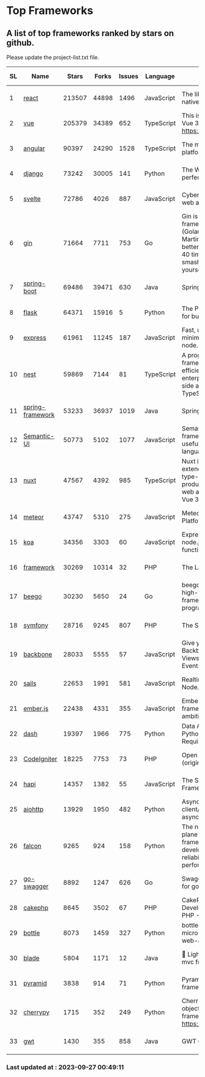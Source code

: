 # Top Frameworks
## A list of top frameworks ranked by stars on github.  
Please update the project-list.txt file.

| SL| Name  | Stars| Forks| Issues | Language | Description | Last Commit |
| --| ------| -----| ---- | ------ | -------- | ----------- | ----------- |
| 1 | [react](https://github.com/facebook/react) | 213507 | 44898 | 1496 | JavaScript | The library for web and native user interfaces | 2023-09-26 16:59:39 |
| 2 | [vue](https://github.com/vuejs/vue) | 205379 | 34389 | 652 | TypeScript | This is the repo for Vue 2. For Vue 3, go to https://github.com/vuejs/core | 2023-04-27 09:43:19 |
| 3 | [angular](https://github.com/angular/angular) | 90397 | 24290 | 1528 | TypeScript | The modern web developer’s platform | 2023-09-26 22:23:49 |
| 4 | [django](https://github.com/django/django) | 73242 | 30005 | 141 | Python | The Web framework for perfectionists with deadlines. | 2023-09-26 10:05:26 |
| 5 | [svelte](https://github.com/sveltejs/svelte) | 72786 | 4026 | 887 | JavaScript | Cybernetically enhanced web apps | 2023-09-25 15:39:03 |
| 6 | [gin](https://github.com/gin-gonic/gin) | 71664 | 7711 | 753 | Go | Gin is a HTTP web framework written in Go (Golang). It features a Martini-like API with much better performance -- up to 40 times faster. If you need smashing performance, get yourself some Gin. | 2023-09-08 14:18:00 |
| 7 | [spring-boot](https://github.com/spring-projects/spring-boot) | 69486 | 39471 | 630 | Java | Spring Boot | 2023-09-27 00:10:01 |
| 8 | [flask](https://github.com/pallets/flask) | 64371 | 15916 | 5 | Python | The Python micro framework for building web applications. | 2023-09-24 14:58:22 |
| 9 | [express](https://github.com/expressjs/express) | 61961 | 11245 | 187 | JavaScript | Fast, unopinionated, minimalist web framework for node. | 2023-05-16 01:53:48 |
| 10 | [nest](https://github.com/nestjs/nest) | 59869 | 7144 | 81 | TypeScript | A progressive Node.js framework for building efficient, scalable, and enterprise-grade server-side applications with TypeScript/JavaScript 🚀 | 2023-09-26 07:42:01 |
| 11 | [spring-framework](https://github.com/spring-projects/spring-framework) | 53233 | 36937 | 1019 | Java | Spring Framework | 2023-09-26 11:49:03 |
| 12 | [Semantic-UI](https://github.com/Semantic-Org/Semantic-UI) | 50773 | 5102 | 1077 | JavaScript | Semantic is a UI component framework based around useful principles from natural language. | 2023-01-11 17:05:32 |
| 13 | [nuxt](https://github.com/nuxt/nuxt) | 47567 | 4392 | 985 | TypeScript | Nuxt is an intuitive and extendable way to create type-safe, performant and production-grade full-stack web apps and websites with Vue 3. | 2023-09-26 13:53:07 |
| 14 | [meteor](https://github.com/meteor/meteor) | 43747 | 5310 | 275 | JavaScript | Meteor, the JavaScript App Platform | 2023-09-25 16:23:25 |
| 15 | [koa](https://github.com/koajs/koa) | 34356 | 3303 | 60 | JavaScript | Expressive middleware for node.js using ES2017 async functions | 2023-05-17 07:50:49 |
| 16 | [framework](https://github.com/laravel/framework) | 30269 | 10314 | 32 | PHP | The Laravel Framework. | 2023-09-26 21:52:54 |
| 17 | [beego](https://github.com/beego/beego) | 30230 | 5650 | 24 | Go | beego is an open-source, high-performance web framework for the Go programming language. | 2023-09-25 11:38:34 |
| 18 | [symfony](https://github.com/symfony/symfony) | 28716 | 9245 | 807 | PHP | The Symfony PHP framework | 2023-09-26 16:18:59 |
| 19 | [backbone](https://github.com/jashkenas/backbone) | 28033 | 5555 | 57 | JavaScript | Give your JS App some Backbone with Models, Views, Collections, and Events | 2023-08-10 22:05:08 |
| 20 | [sails](https://github.com/balderdashy/sails) | 22653 | 1991 | 581 | JavaScript | Realtime MVC Framework for Node.js | 2023-09-01 21:26:40 |
| 21 | [ember.js](https://github.com/emberjs/ember.js) | 22438 | 4331 | 355 | JavaScript | Ember.js - A JavaScript framework for creating ambitious web applications | 2023-09-18 15:47:02 |
| 22 | [dash](https://github.com/plotly/dash) | 19397 | 1966 | 775 | Python | Data Apps & Dashboards for Python. No JavaScript Required. | 2023-08-29 16:49:04 |
| 23 | [CodeIgniter](https://github.com/bcit-ci/CodeIgniter) | 18225 | 7753 | 73 | PHP | Open Source PHP Framework (originally from EllisLab) | 2023-04-07 17:57:13 |
| 24 | [hapi](https://github.com/hapijs/hapi) | 14357 | 1382 | 55 | JavaScript | The Simple, Secure Framework Developers Trust | 2023-09-18 11:40:11 |
| 25 | [aiohttp](https://github.com/aio-libs/aiohttp) | 13929 | 1950 | 482 | Python | Asynchronous HTTP client/server framework for asyncio and Python | 2023-09-26 11:20:14 |
| 26 | [falcon](https://github.com/falconry/falcon) | 9265 | 924 | 158 | Python | The no-magic web data plane API and microservices framework for Python developers, with a focus on reliability, correctness, and performance at scale. | 2023-08-21 21:45:34 |
| 27 | [go-swagger](https://github.com/go-swagger/go-swagger) | 8892 | 1247 | 626 | Go | Swagger 2.0 implementation for go | 2023-08-21 22:25:45 |
| 28 | [cakephp](https://github.com/cakephp/cakephp) | 8645 | 3502 | 67 | PHP | CakePHP: The Rapid Development Framework for PHP - Official Repository | 2023-09-24 03:43:37 |
| 29 | [bottle](https://github.com/bottlepy/bottle) | 8073 | 1459 | 327 | Python | bottle.py is a fast and simple micro-framework for python web-applications. | 2022-09-05 15:24:52 |
| 30 | [blade](https://github.com/lets-blade/blade) | 5804 | 1171 | 12 | Java | :rocket: Lightning fast and elegant mvc framework for Java8 | 2023-06-16 05:18:49 |
| 31 | [pyramid](https://github.com/Pylons/pyramid) | 3838 | 914 | 71 | Python | Pyramid - A Python web framework | 2023-09-14 21:55:43 |
| 32 | [cherrypy](https://github.com/cherrypy/cherrypy) | 1715 | 352 | 249 | Python | CherryPy is a pythonic, object-oriented HTTP framework.      https://cherrypy.dev | 2023-08-04 13:52:17 |
| 33 | [gwt](https://github.com/gwtproject/gwt) | 1430 | 355 | 858 | Java | GWT Open Source Project | 2023-09-13 21:29:31 |

### Last updated at : 2023-09-27 00:49:11
